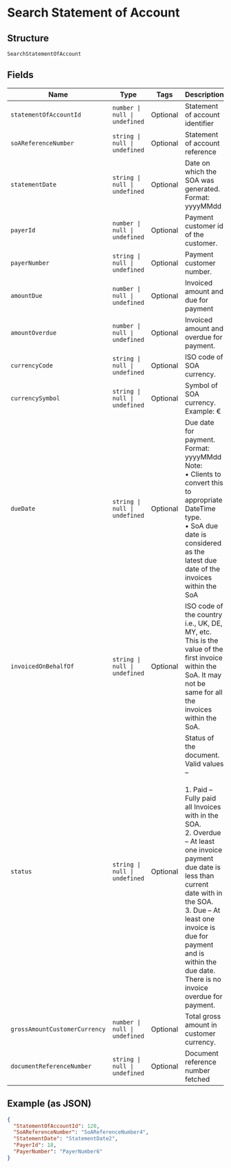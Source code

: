 
# Search Statement of Account

## Structure

`SearchStatementOfAccount`

## Fields

| Name | Type | Tags | Description |
|  --- | --- | --- | --- |
| `statementOfAccountId` | `number \| null \| undefined` | Optional | Statement of account identifier |
| `soAReferenceNumber` | `string \| null \| undefined` | Optional | Statement of account reference |
| `statementDate` | `string \| null \| undefined` | Optional | Date on which the SOA was generated.<br>Format: yyyyMMdd |
| `payerId` | `number \| null \| undefined` | Optional | Payment customer id of the customer. |
| `payerNumber` | `string \| null \| undefined` | Optional | Payment customer number. |
| `amountDue` | `number \| null \| undefined` | Optional | Invoiced amount and due for payment |
| `amountOverdue` | `number \| null \| undefined` | Optional | Invoiced amount and overdue for payment. |
| `currencyCode` | `string \| null \| undefined` | Optional | ISO code of SOA currency. |
| `currencySymbol` | `string \| null \| undefined` | Optional | Symbol of SOA currency.<br>Example: € |
| `dueDate` | `string \| null \| undefined` | Optional | Due date for payment. Format: yyyyMMdd<br>Note:<br>•	Clients to convert this to appropriate DateTime type.<br>•	SoA due date is considered as the latest due date of the invoices within the SoA |
| `invoicedOnBehalfOf` | `string \| null \| undefined` | Optional | ISO code of the country i.e., UK, DE, MY, etc.<br>This is the value of the first invoice within the SoA. It may not be same for all the invoices within the SoA. |
| `status` | `string \| null \| undefined` | Optional | Status of the document. Valid values –<br><br>1. Paid – Fully paid all Invoices with in the SOA.<br>2. Overdue – At least one invoice payment due date is less than current date with in the SOA.<br>3. Due – At least one invoice is due for payment and is within the due date. There is no invoice overdue for payment. |
| `grossAmountCustomerCurrency` | `number \| null \| undefined` | Optional | Total gross amount in customer currency. |
| `documentReferenceNumber` | `string \| null \| undefined` | Optional | Document reference number fetched |

## Example (as JSON)

```json
{
  "StatementOfAccountId": 120,
  "SoAReferenceNumber": "SoAReferenceNumber4",
  "StatementDate": "StatementDate2",
  "PayerId": 18,
  "PayerNumber": "PayerNumber6"
}
```


